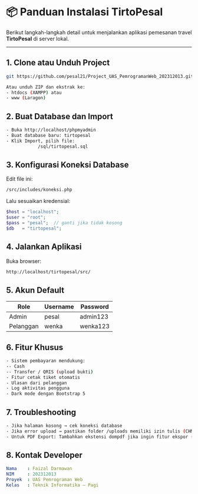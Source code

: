 # 📦 Panduan Instalasi TirtoPesal

Berikut langkah-langkah detail untuk menjalankan aplikasi pemesanan travel **TirtoPesal** di server lokal.

---

## 1. Clone atau Unduh Project

```bash
git https://github.com/pesal21/Project_UAS_PemrogramanWeb_202312013.git

Atau unduh ZIP dan ekstrak ke:
- htdocs (XAMPP) atau
- www (Laragon)
```

## 2. Buat Database dan Import

```bash
- Buka http://localhost/phpmyadmin
- Buat database baru: tirtopesal
- Klik Import, pilih file:
            /sql/tirtopesal.sql
```

## 3. Konfigurasi Koneksi Database
Edit file ini:
```bash
/src/includes/koneksi.php
```
Lalu sesuaikan kredensial:
```php
$host = "localhost";
$user = "root";
$pass = "pesal";  // ganti jika tidak kosong
$db   = "tirtopesal";
```

## 4. Jalankan Aplikasi
Buka browser:
```bash
http://localhost/tirtopesal/src/
```

## 5. Akun Default

|   Role    | Username | Password |
|-----------|----------|----------|
|   Admin   |  pesal   | admin123 |
| Pelanggan |  wenka   | wenka123 |

## 6. Fitur Khusus

```bash
- Sistem pembayaran mendukung:
-- Cash
-- Transfer / QRIS (upload bukti)
- Fitur cetak tiket otomatis
- Ulasan dari pelanggan
- Log aktivitas pengguna
- Dark mode dengan Bootstrap 5
```

## 7. Troubleshooting

```bash
- Jika halaman kosong → cek koneksi database
- Jika error upload → pastikan folder /uploads memiliki izin tulis (CHMOD 755)
- Untuk PDF Export: Tambahkan ekstensi dompdf jika ingin fitur ekspor (opsional)
```

## 8. Kontak Developer

```yaml
Nama    : Faizal Darmawan
NIM     : 202312013
Proyek  : UAS Pemrograman Web
Kelas   : Teknik Informatika – Pagi
```



